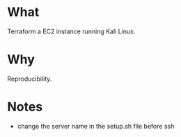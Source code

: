 # What

Terraform a EC2 instance running Kali Linux.

# Why

Reproducibility.

# Notes

- change the server name in the setup.sh file before ssh
